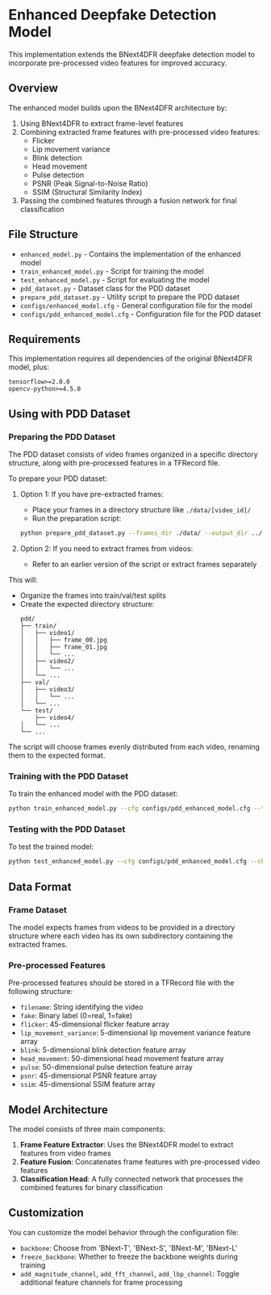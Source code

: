 # Enhanced Deepfake Detection Model

This implementation extends the BNext4DFR deepfake detection model to incorporate pre-processed video features for improved accuracy.

## Overview

The enhanced model builds upon the BNext4DFR architecture by:

1. Using BNext4DFR to extract frame-level features
2. Combining extracted frame features with pre-processed video features:
   - Flicker
   - Lip movement variance
   - Blink detection
   - Head movement
   - Pulse detection
   - PSNR (Peak Signal-to-Noise Ratio)
   - SSIM (Structural Similarity Index)
3. Passing the combined features through a fusion network for final classification

## File Structure

- `enhanced_model.py` - Contains the implementation of the enhanced model
- `train_enhanced_model.py` - Script for training the model
- `test_enhanced_model.py` - Script for evaluating the model
- `pdd_dataset.py` - Dataset class for the PDD dataset
- `prepare_pdd_dataset.py` - Utility script to prepare the PDD dataset
- `configs/enhanced_model.cfg` - General configuration file for the model
- `configs/pdd_enhanced_model.cfg` - Configuration file for the PDD dataset

## Requirements

This implementation requires all dependencies of the original BNext4DFR model, plus:

```
tensorflow>=2.0.0
opencv-python>=4.5.0
```

## Using with PDD Dataset

### Preparing the PDD Dataset

The PDD dataset consists of video frames organized in a specific directory structure, along with pre-processed features in a TFRecord file.

To prepare your PDD dataset:

1. Option 1: If you have pre-extracted frames:
   - Place your frames in a directory structure like `./data/[video_id]/`
   - Run the preparation script:
   ```bash
   python prepare_pdd_dataset.py --frames_dir ./data/ --output_dir ../../datasets/pdd --tfrecord ./pdd_features.tfrecord
   ```

2. Option 2: If you need to extract frames from videos:
   - Refer to an earlier version of the script or extract frames separately

This will:
- Organize the frames into train/val/test splits
- Create the expected directory structure:
  ```
  pdd/
  ├── train/
  │   ├── video1/
  │   │   ├── frame_00.jpg
  │   │   ├── frame_01.jpg
  │   │   └── ...
  │   ├── video2/
  │   │   └── ...
  │   └── ...
  ├── val/
  │   ├── video3/
  │   │   └── ...
  │   └── ...
  └── test/
      ├── video4/
  │   └── ...
  └── ...
  ```

The script will choose frames evenly distributed from each video, renaming them to the expected format.

### Training with the PDD Dataset

To train the enhanced model with the PDD dataset:

```bash
python train_enhanced_model.py --cfg configs/pdd_enhanced_model.cfg --tfrecord ./pdd_features.tfrecord
```

### Testing with the PDD Dataset

To test the trained model:

```bash
python test_enhanced_model.py --cfg configs/pdd_enhanced_model.cfg --checkpoint path/to/checkpoint.ckpt --tfrecord ./pdd_features.tfrecord
```

## Data Format

### Frame Dataset

The model expects frames from videos to be provided in a directory structure where each video has its own subdirectory containing the extracted frames.

### Pre-processed Features

Pre-processed features should be stored in a TFRecord file with the following structure:

- `filename`: String identifying the video
- `fake`: Binary label (0=real, 1=fake)
- `flicker`: 45-dimensional flicker feature array
- `lip_movement_variance`: 5-dimensional lip movement variance feature array
- `blink`: 5-dimensional blink detection feature array
- `head_movement`: 50-dimensional head movement feature array
- `pulse`: 50-dimensional pulse detection feature array
- `psnr`: 45-dimensional PSNR feature array
- `ssim`: 45-dimensional SSIM feature array

## Model Architecture

The model consists of three main components:

1. **Frame Feature Extractor**: Uses the BNext4DFR model to extract features from video frames
2. **Feature Fusion**: Concatenates frame features with pre-processed video features
3. **Classification Head**: A fully connected network that processes the combined features for binary classification

## Customization

You can customize the model behavior through the configuration file:

- `backbone`: Choose from 'BNext-T', 'BNext-S', 'BNext-M', 'BNext-L'
- `freeze_backbone`: Whether to freeze the backbone weights during training
- `add_magnitude_channel`, `add_fft_channel`, `add_lbp_channel`: Toggle additional feature channels for frame processing 